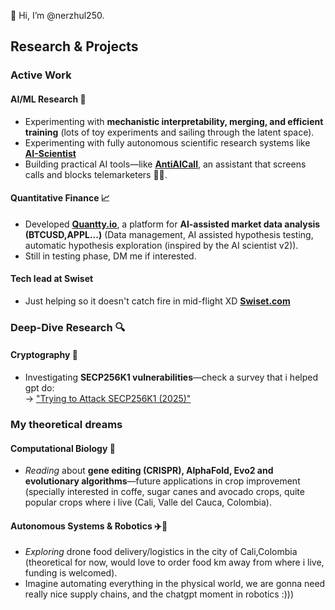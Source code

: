 👋 Hi, I’m @nerzhul250.

## Research & Projects

### **Active Work**  

#### **AI/ML Research** 🧠  
- Experimenting with **mechanistic interpretability, merging, and efficient training** (lots of toy experiments and sailing through the latent space). 
- Experimenting with fully autonomous scientific research systems like [**AI-Scientist**](https://github.com/SakanaAI/AI-Scientist-v2)
- Building practical AI tools—like [**AntiAICall**](https://antiaicall.com/), an assistant that screens calls and blocks telemarketers 🤖📞.  

#### **Quantitative Finance** 📈  
- Developed [**Quantty.io**](https://quantty.io/), a platform for **AI-assisted market data analysis (BTCUSD,APPL...)** (Data management, AI assisted hypothesis testing, automatic hypothesis exploration (inspired by the AI scientist v2)).
- Still in testing phase, DM me if interested.

#### **Tech lead at Swiset**
- Just helping so it doesn't catch fire in mid-flight XD [**Swiset.com**](https://swiset.com/)

### **Deep-Dive Research** 🔍  

#### **Cryptography** 🔐  
- Investigating **SECP256K1 vulnerabilities**—check a survey that i helped gpt do:  
  → ["Trying to Attack SECP256K1 (2025)"](https://www.linkedin.com/pulse/trying-attack-secp256k1-2025-sebastian-arango-vergara-s3fyc/)

### **My theoretical dreams**

#### **Computational Biology** 🌱  
- *Reading* about **gene editing (CRISPR), AlphaFold, Evo2 and evolutionary algorithms**—future applications in crop improvement (specially interested in coffe, sugar canes and avocado crops, quite popular crops where i live (Cali, Valle del Cauca, Colombia).  

#### **Autonomous Systems & Robotics** ✈️🤖  
- *Exploring* drone food delivery/logistics in the city of Cali,Colombia (theoretical for now, would love to order food km away from where i live, funding is welcomed).
- Imagine automating everything in the physical world, we are gonna need really nice supply chains, and the chatgpt moment in robotics :)))
